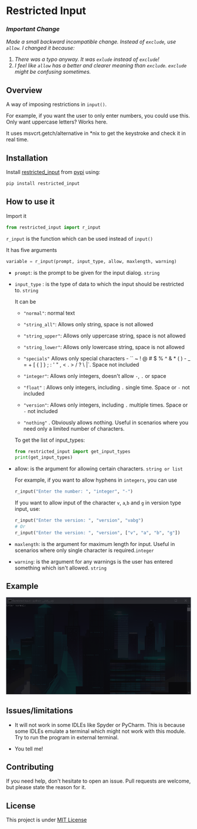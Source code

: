 # Restricted Input

### *Important Change*

*Made a small backward incompatible change. Instead of `exclude`, use `allow`. I changed it because:*  

1. *There was a typo anyway. It was `exlude` instead of `exclude`!*
2. *I feel like `allow` has a better and clearer meaning than `exclude`. `exclude` might be confusing sometimes.* 

## Overview

A way of imposing restrictions in `input()`.  

For example, if you want the user to only enter numbers, you could use this. Only want uppercase letters? Works here.  

It uses msvcrt.getch/alternative in *nix to get the keystroke and check it in real time.  

## Installation

Install [restricted_input](https://pypi.org/project/restricted_input/) from [pypi](https://pypi.org/) using:

```bash
pip install restricted_input
```

## How to use it

Import it

```python
from restricted_input import r_input
```

`r_input` is the function which can be used instead of `input()`  

It has five arguments

```python
variable = r_input(prompt, input_type, allow, maxlength, warning)
```

* `prompt`: is the prompt to be given for the input dialog. `string`  

* `input_type` : is the type of data to which the input should be restricted to. `string`  

  It can be 

  *  `"normal"`: normal text

  * `"string_all"`: Allows only string, space is not allowed
  *  `"string_upper"`: Allows only uppercase string, space is not allowed
  *  `"string_lower"`: Allows only lowercase string, space is not allowed
  * `"specials"` Allows only special characters - `` ~ ! @ # $ % ^ & * ( ) - _ = + [ { ] } ; : ' " , < . > / ? \ |`. Space not included
  *  `"integer"`: Allows only integers, doesn't allow `-`, `.` or space
  *  `"float"` : Allows only integers, including `.` single time. Space or `-` not included
  * `"version"`: Allows only integers, including `.` multiple times. Space or `-` not included 
  *  `"nothing"` .    Obviously allows nothing. Useful in scenarios where you need only a limited number of characters.

  To get the list of input_types:

  ```python
  from restricted_input import get_input_types
  print(get_input_types)
  ```

* allow: is the argument for allowing certain characters.  `string or list`

   For example, if you want to allow hyphens in `integers`, you can use

  ```python
  r_input("Enter the number: ", "integer", "-")
  ```

  If you want to allow input of the character `v`, `a`,`b` and `g` in version type input, use:

  ```python
  r_input("Enter the version: ", "version", "vabg")
  # Or
  r_input("Enter the version: ", "version", ["v", "a", "b", "g"])
  ```
  
* `maxlength`: is the argument for maximum length for input. Useful in scenarios where only single character is required.`integer`

* `warning`: is the argument for any warnings is the user has entered something which isn't allowed. `string`

## Example

![Example GIF](https://raw.githubusercontent.com/FuturisticGoo/restricted_input/main/example/example.gif)

## Issues/limitations

* It will not work in some IDLEs like Spyder or PyCharm. This is because some IDLEs emulate a terminal which might not work with this module. Try to run the program in external terminal.

* You tell me!

  

## Contributing

If you need help, don't hesitate to open an issue. Pull requests are welcome, but please state the reason for it.

## License

This project is under [MIT License](https://choosealicense.com/licenses/mit/)
